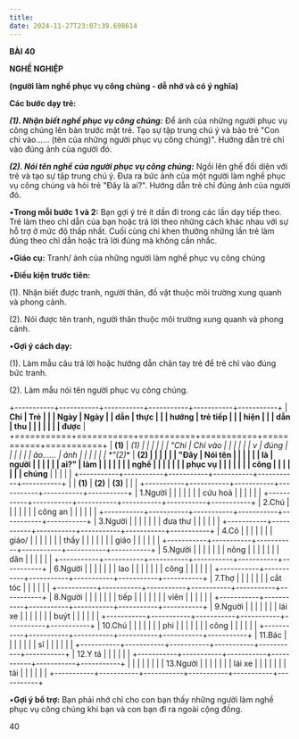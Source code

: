 ```yaml
---
title: 
date: 2024-11-27T23:07:39.698614
---
```

**BÀI 40**

**NGHỀ NGHIỆP**

**(người làm nghề phục vụ công chúng - dễ nhớ và có ý nghĩa)**

**Các bước dạy trẻ:**

***(1). Nhận biết nghề phục vụ công chúng:*** Để ảnh của những người
phục vụ công chúng lên bàn trước mặt trẻ. Tạo sự tập trung chú ý và
bảo trẻ "Con chỉ vào...... (tên của những người phục vụ công chúng)".
Hướng dẫn trẻ chỉ vào đúng ảnh của người đó.

***(2). Nói tên nghề của người phục vụ công chúng:*** Ngồi lên ghế đối
diện với trẻ và tạo sự tập trung chú ý. Đưa ra bức ảnh của một người
làm nghề phục vụ công chúng và hỏi trẻ "Đây là ai?". Hướng dẫn trẻ chỉ
đúng ảnh của người đó.

•**Trong mỗi bước 1 và 2:** Bạn gợi ý trẻ ít dần đi trong các lần dạy
tiếp theo. Trẻ làm theo chỉ dẫn của bạn hoặc trả lời theo những cách
khác nhau với sự hỗ trợ ở mức độ thấp nhất. Cuối cùng chỉ khen thưởng
những lần trẻ làm đúng theo chỉ dẫn hoặc trả lời đúng mà không cần
nhắc.

•**Giáo cụ:** Tranh/ ảnh của những người làm nghề phục vụ công chúng

•**Điều kiện trước tiên:**

(1). Nhận biết được tranh, người thân, đồ vật thuộc môi trường xung
quanh và phong cảnh.

(2). Nói được tên tranh, người thân thuộc môi trường xung quanh và
phong cảnh.

•**Gợi ý cách dạy:**

(1). Làm mẫu câu trả lời hoặc hướng dẫn chân tay trẻ để trẻ chỉ vào
đúng bức tranh.

(2). Làm mẫu nói tên người phục vụ công chúng.

+-----------+-----------+-----------+-----------+-----------+-----------+
| **Chỉ     | **Trẻ     |           |           | **Ngày  | **Ngày    |
| dẫn**     | thực      |           |           | hướng   | trẻ tiếp  |
|           | hiện**    |           |           | dẫn**   | thu       |
|           |           |           |           |           | được**    |
+===========+===========+===========+===========+===========+===========+
| **(1)** | **(1)   |           |           |           |           |
| "**Chỉ  | Chỉ vào |           |           |           |           |
| v       | đúng    |           |           |           |           |
| ào......* | ảnh**  |           |           |           |           |
| *"**(2)** | **(2)   |           |           |           |           |
| "**Đây  | Nói tên |           |           |           |           |
| là      | người   |           |           |           |           |
| ai?**"  | làm     |           |           |           |           |
|           | nghề    |           |           |           |           |
|           | phục vụ |           |           |           |           |
|           | công    |           |           |           |           |
|           | chúng** |           |           |           |           |
+-----------+-----------+-----------+-----------+-----------+-----------+
|           | **(1)**   | **(2)**   | **(3)**   |           |           |
+-----------+-----------+-----------+-----------+-----------+-----------+
| 1.Người |           |           |           |           |           |
| cứu hoả |           |           |           |           |           |
+-----------+-----------+-----------+-----------+-----------+-----------+
| 2.Chú   |           |           |           |           |           |
| công an |           |           |           |           |           |
+-----------+-----------+-----------+-----------+-----------+-----------+
| 3.Người |           |           |           |           |           |
| đưa thư |           |           |           |           |           |
+-----------+-----------+-----------+-----------+-----------+-----------+
| 4.Cô    |           |           |           |           |           |
| giáo/   |           |           |           |           |           |
| thầy    |           |           |           |           |           |
| giáo    |           |           |           |           |           |
+-----------+-----------+-----------+-----------+-----------+-----------+
| 5.Người |           |           |           |           |           |
| nông    |           |           |           |           |           |
| dân     |           |           |           |           |           |
+-----------+-----------+-----------+-----------+-----------+-----------+
| 6.Người |           |           |           |           |           |
| lao     |           |           |           |           |           |
| công    |           |           |           |           |           |
+-----------+-----------+-----------+-----------+-----------+-----------+
| 7.Thợ   |           |           |           |           |           |
| cắt tóc |           |           |           |           |           |
+-----------+-----------+-----------+-----------+-----------+-----------+
| 8.Người |           |           |           |           |           |
| tiếp    |           |           |           |           |           |
| viên    |           |           |           |           |           |
+-----------+-----------+-----------+-----------+-----------+-----------+
| 9.Người |           |           |           |           |           |
| lái xe  |           |           |           |           |           |
| buýt    |           |           |           |           |           |
+-----------+-----------+-----------+-----------+-----------+-----------+
| 10.Chú  |           |           |           |           |           |
| phi     |           |           |           |           |           |
| công    |           |           |           |           |           |
+-----------+-----------+-----------+-----------+-----------+-----------+
| 11.Bác  |           |           |           |           |           |
| sĩ      |           |           |           |           |           |
+-----------+-----------+-----------+-----------+-----------+-----------+
| 12.Y tá |           |           |           |           |           |
+-----------+-----------+-----------+-----------+-----------+-----------+
|         |           |           |           |           |           |
|  13.Người |           |           |           |           |           |
| lái xe  |           |           |           |           |           |
| tải     |           |           |           |           |           |
+-----------+-----------+-----------+-----------+-----------+-----------+

•**Gợi ý bổ trợ:** Bạn phải nhớ chỉ cho con bạn thấy những người làm
nghề phục vụ công chúng khi bạn và con bạn đi ra ngoài cộng đồng.

40

